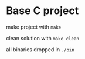 # Base C project

make project with `make`

clean solution with `make clean`

all binaries dropped in `./bin`


